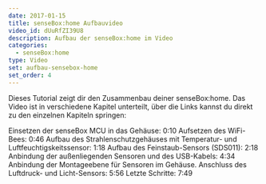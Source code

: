 ```yaml
---
date: 2017-01-15
title: senseBox:home Aufbauvideo
video_id: dUuRfZI39U8
description: Aufbau der senseBox:home im Video
categories:
  - senseBox:home
type: Video
set: aufbau-sensebox-home
set_order: 4
---
```

Dieses Tutorial zeigt dir den Zusammenbau deiner senseBox:home.
Das Video ist in verschiedene Kapitel unterteilt, über die Links kannst du direkt zu den einzelnen Kapiteln springen:

Einsetzen der senseBox MCU in das Gehäuse: 0:10
Aufsetzen des WiFi-Bees: 0:46
Aufbau des Strahlenschutzgehäuses mit Temperatur- und Luftfeuchtigskeitssensor: 1:18
Aufbau des Feinstaub-Sensors (SDS011): 2:18
Anbindung der außenliegenden Sensoren und des USB-Kabels: 4:34
Anbindung der Montageebene für Sensoren im Gehäuse. Anschluss des Luftdruck- und Licht-Sensors: 5:56
Letzte Schritte: 7:49
